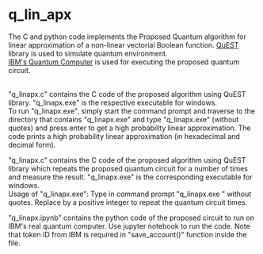 # q_lin_apx

The C and python code implements the Proposed Quantum algorithm for linear approximation of a non-linear vectorial Boolean function.
<a href=https://quest.qtechtheory.org/>QuEST</a> library is used to simulate quantum environment.<br/>
<a href=https://www.ibm.com/quantum-computing/>IBM's Quantum Computer</a> is used for executing the proposed quantum circuit.<br/><br/>

"q_linapx.c" contains the C code of the proposed algorithm using QuEST library. "q_linapx.exe" is the respective executable for windows.<br/>
To run "q_linapx.exe", simply start the command prompt and traverse to the directory that contains "q_linapx.exe" and type "q_linapx.exe" (without quotes) and press enter to get a high probability linear approximation. The code prints a high probability linear approximation (in hexadecimal and decimal form).<br/>

"q_linapx.c" contains the C code of the proposed algorithm using QuEST library which repeats the proposed quantum circuit for a number of times and measure the result. "q_linapx.exe" is the corresponding executable for windows.<br/>
Usage of "q_linapx.exe": Type in command prompt "q_linapx.exe <times>" without quotes. Replace <times> by a positive integer to repeat the quantum circuit <times> times.<br/>

"q_linapx.ipynb" contains the python code of the proposed circuit to run on IBM's real quantum computer. Use jupyter notebook to run the code. Note that token ID from IBM is required in "save_account()" function inside the file.<br/>
